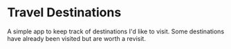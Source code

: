 # Travel Destinations

A simple app to keep track of destinations I'd like to visit. Some destinations
have already been visited but are worth a revisit.
